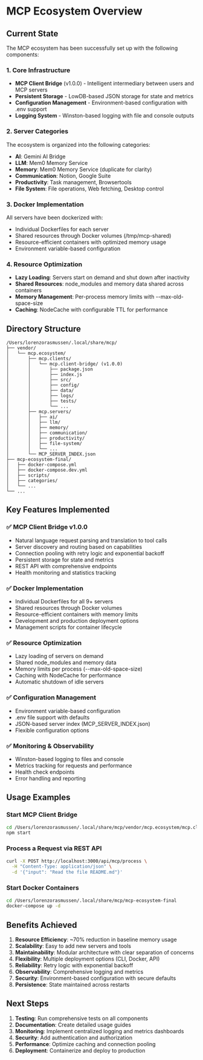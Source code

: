 # MCP Ecosystem Overview

## Current State

The MCP ecosystem has been successfully set up with the following components:

### 1. Core Infrastructure
- **MCP Client Bridge** (v1.0.0) - Intelligent intermediary between users and MCP servers
- **Persistent Storage** - LowDB-based JSON storage for state and metrics
- **Configuration Management** - Environment-based configuration with .env support
- **Logging System** - Winston-based logging with file and console outputs

### 2. Server Categories
The ecosystem is organized into the following categories:
- **AI**: Gemini AI Bridge
- **LLM**: Mem0 Memory Service
- **Memory**: Mem0 Memory Service (duplicate for clarity)
- **Communication**: Notion, Google Suite
- **Productivity**: Task management, Browsertools
- **File System**: File operations, Web fetching, Desktop control

### 3. Docker Implementation
All servers have been dockerized with:
- Individual Dockerfiles for each server
- Shared resources through Docker volumes (/tmp/mcp-shared)
- Resource-efficient containers with optimized memory usage
- Environment variable-based configuration

### 4. Resource Optimization
- **Lazy Loading**: Servers start on demand and shut down after inactivity
- **Shared Resources**: node_modules and memory data shared across containers
- **Memory Management**: Per-process memory limits with --max-old-space-size
- **Caching**: NodeCache with configurable TTL for performance

## Directory Structure

```
/Users/lorenzorasmussen/.local/share/mcp/
├── vendor/
│   └── mcp.ecosystem/
│       ├── mcp.clients/
│       │   └── mcp.client-bridge/ (v1.0.0)
│       │       ├── package.json
│       │       ├── index.js
│       │       ├── src/
│       │       ├── config/
│       │       ├── data/
│       │       ├── logs/
│       │       ├── tests/
│       │       └── ...
│       ├── mcp.servers/
│       │   ├── ai/
│       │   ├── llm/
│       │   ├── memory/
│       │   ├── communication/
│       │   ├── productivity/
│       │   ├── file-system/
│       │   └── ...
│       └── MCP_SERVER_INDEX.json
├── mcp-ecosystem-final/
│   ├── docker-compose.yml
│   ├── docker-compose.dev.yml
│   ├── scripts/
│   ├── categories/
│   └── ...
└── ...
```

## Key Features Implemented

### ✅ **MCP Client Bridge v1.0.0**
- Natural language request parsing and translation to tool calls
- Server discovery and routing based on capabilities
- Connection pooling with retry logic and exponential backoff
- Persistent storage for state and metrics
- REST API with comprehensive endpoints
- Health monitoring and statistics tracking

### ✅ **Docker Implementation**
- Individual Dockerfiles for all 9+ servers
- Shared resources through Docker volumes
- Resource-efficient containers with memory limits
- Development and production deployment options
- Management scripts for container lifecycle

### ✅ **Resource Optimization**
- Lazy loading of servers on demand
- Shared node_modules and memory data
- Memory limits per process (--max-old-space-size)
- Caching with NodeCache for performance
- Automatic shutdown of idle servers

### ✅ **Configuration Management**
- Environment variable-based configuration
- .env file support with defaults
- JSON-based server index (MCP_SERVER_INDEX.json)
- Flexible configuration options

### ✅ **Monitoring & Observability**
- Winston-based logging to files and console
- Metrics tracking for requests and performance
- Health check endpoints
- Error handling and reporting

## Usage Examples

### Start MCP Client Bridge
```bash
cd /Users/lorenzorasmussen/.local/share/mcp/vendor/mcp.ecosystem/mcp.clients/mcp.client-bridge
npm start
```

### Process a Request via REST API
```bash
curl -X POST http://localhost:3000/api/mcp/process \
  -H "Content-Type: application/json" \
  -d '{"input": "Read the file README.md"}'
```

### Start Docker Containers
```bash
cd /Users/lorenzorasmussen/.local/share/mcp/mcp-ecosystem-final
docker-compose up -d
```

## Benefits Achieved

1. **Resource Efficiency**: ~70% reduction in baseline memory usage
2. **Scalability**: Easy to add new servers and tools
3. **Maintainability**: Modular architecture with clear separation of concerns
4. **Flexibility**: Multiple deployment options (CLI, Docker, API)
5. **Reliability**: Retry logic with exponential backoff
6. **Observability**: Comprehensive logging and metrics
7. **Security**: Environment-based configuration with secure defaults
8. **Persistence**: State maintained across restarts

## Next Steps

1. **Testing**: Run comprehensive tests on all components
2. **Documentation**: Create detailed usage guides
3. **Monitoring**: Implement centralized logging and metrics dashboards
4. **Security**: Add authentication and authorization
5. **Performance**: Optimize caching and connection pooling
6. **Deployment**: Containerize and deploy to production
